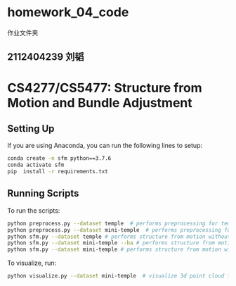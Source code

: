 # homework_04_code
作业文件夹
## 2112404239 刘韬














# CS4277/CS5477: Structure from Motion and Bundle Adjustment

## Setting Up

If you are using Anaconda, you can run the following lines to setup:
```bash
conda create -n sfm python==3.7.6
conda activate sfm
pip  install -r requirements.txt
```

## Running Scripts
To run the scripts:
```bash
python preprocess.py --dataset temple  # performs preprocessing for temple dataset
python preprocess.py --dataset mini-temple  # performs preprocessing for mini-temple dataset
python sfm.py --dataset temple # performs structure from motion without bundle adjustment 
python sfm.py --dataset mini-temple --ba # performs structure from motion with bundle adjustment on mini-temple dataset
python sfm.py --dataset mini-temple # performs structure from motion without bundle adjustment on mini-temple dataset
```

To visualize, run:
```bash
python visualize.py --dataset mini-temple  # visualize 3d point cloud from reconstruction.
```
